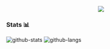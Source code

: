   <p align="center">
    <img src="https://media.giphy.com/media/26tn33aiTi1jkl6H6/giphy.gif">
  </p>

### Stats 📊
  ![github-stats](https://github-readme-stats.vercel.app/api?username=utkayfirat&theme=midnight-purple&show_icons=true&line_height=33)
  ![github-langs](https://github-readme-stats.vercel.app/api/top-langs/?username=utkayfirat&langs_count=4&theme=midnight-purple&line_height=35&hide=cmake)
